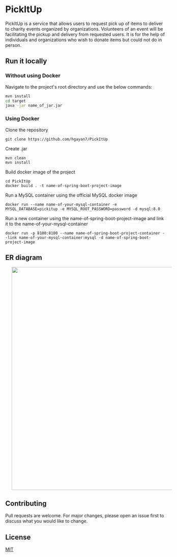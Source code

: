 # PickItUp

PickItUp is a service that allows users to request pick up of items to deliver to charity events organized by organizations. Volunteers of an event will be facilitating the pickup and delivery from requested users. It is for the help of individuals and organizations who wish to donate items but could not do in person.
## Run it locally
### Without using Docker
Navigate to the project's root directory and use the below commands:
```bash
mvn install
cd target
java -jar name_of_jar.jar
```
### Using Docker
Clone the repository
```
git clone https://github.com/hgayan7/PickItUp
```
Create .jar
```
mvn clean
mvn install
```
Build docker image of the project
```
cd PickItUp
docker build . -t name-of-spring-boot-project-image
```
Run a MySQL container using the official MySQL docker image
```
docker run --name name-of-your-mysql-container -e MYSQL_DATABASE=pickitup -e MYSQL_ROOT_PASSWORD=password -d mysql:8.0
```
Run a new container using the name-of-spring-boot-project-image and link it to the name-of-your-mysql-container
```
docker run -p 8100:8100 --name name-of-spring-boot-project-container --link name-of-your-mysql-container:mysql -d name-of-spring-boot-project-image
```

## ER diagram
<p align="center" >
  <img width="800" height="700" src="https://user-images.githubusercontent.com/29502161/132048212-d8475287-48a5-4848-98e8-13310b7409f1.png" hspace="20">
</p>

## Contributing
Pull requests are welcome. For major changes, please open an issue first to discuss what you would like to change.

## License
[MIT](https://choosealicense.com/licenses/mit/)
